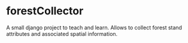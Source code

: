 # forestCollector
A small django project to teach and learn. Allows to collect forest stand attributes and associated spatial information.
